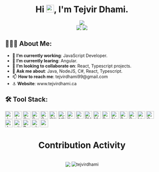 <html>
    <head />
    <body>
<div>
    <div align="center">
       <h1 align="center">Hi <img src="https://media.giphy.com/media/hvRJCLFzcasrR4ia7z/giphy.gif" width="25px">, I'm Tejvir Dhami.</h1>
    </div>
    <div align="center">
        <img src="https://readme-typing-svg.herokuapp.com?center=true&lines=Hi!+%F0%9F%91%8B++I'm+Tejvir;Software+Developer;JavaScript+Developer;Full-stack+Developer" />
    </div>
    <div align="center">
        <a href="https://www.linkedin.com/in/tejvir-dhami-20b6381a3/"><img
                src="https://img.shields.io/badge/Linkedin-0077b5?style=flat&logo=linkedin" /></a>
        <a href="https://twitter.com/DhamiTejvir">
            <img src="https://img.shields.io/twitter/follow/DhamiTejvir?label=Follow&style=social" />
        </a>
    </div>
    <div align="left">
        
## 🧑🏻‍💻 About Me:
        
<ul>
            <li>🔭 <b>I’m currently working</b>: JavaScript Developer.</li>
            <li>🌱 <b>I’m currently learing</b>: Angular.</li>
            <li>👯 <b>I’m looking to collaborate on</b>: React, Typescript projects.</li>
            <li>💬 <b>Ask me about</b>: Java, NodeJS, C#, React, Typescript.</li>
            <li>📫 <b>How to reach me</b>: tejvirdhami99@gmail.com</li>
            <li>⚓️ <b>Website</b>: www.tejvirdhami.ca
            </li>
</ul>

## 🛠️ Tool Stack:

<p>
<img alt="Javascript" src="https://img.shields.io/badge/JavaScript-323330?style=for-the-badge&logo=javascript&logoColor=F7DF1E"  height="25px"/>
<img alt="Java" src="https://img.shields.io/badge/Java-ED8B00?style=for-the-badge&logo=java&logoColor=white" height="25px"/>
<img alt="C++" src="https://img.shields.io/badge/C%2B%2B-00599C?style=for-the-badge&logo=c%2B%2B&logoColor=white" height="25px"/>
<img alt="Swift" src="https://img.shields.io/badge/Swift-FA7343?style=for-the-badge&logo=swift&logoColor=white" height="25px"/>
<img alt="C" src="https://img.shields.io/badge/C-00599C?style=for-the-badge&logo=c&logoColor=white" height="25px"/>
<img alt="C#" src="https://img.shields.io/badge/C%23-239120?style=for-the-badge&logo=c-sharp&logoColor=white" height="25px"/>
<img alt=".NET" src="https://img.shields.io/badge/.NET-5C2D91?style=for-the-badge&logo=.net&logoColor=white" height="25px"/>
<img alt="Xamarin" src="https://img.shields.io/badge/Xamarin-3498DB?style=for-the-badge&logo=xamarin&logoColor=white" height="25px"/>
<img alt="Go" src="https://img.shields.io/badge/Go-00ADD8?style=for-the-badge&logo=go&logoColor=white" height="25px"/>
<img alt="PHP" src="https://img.shields.io/badge/PHP-777BB4?style=for-the-badge&logo=php&logoColor=white" height="25px"/>
<img alt="MYSQL" src="https://img.shields.io/badge/MySQL-00000F?style=for-the-badge&logo=mysql&logoColor=white" height="25px"/>
<img alt="React" src="https://img.shields.io/badge/React-20232A?style=for-the-badge&logo=react&logoColor=61DAFB" height="25px"/>
<img alt="Nodejs" src="https://img.shields.io/badge/-Nodejs-43853d?style=flat-square&logo=Node.js&logoColor=white"  height="25px"/>
<img alt="Bootstrap" src="https://img.shields.io/badge/Bootstrap-563D7C?style=for-the-badge&logo=bootstrap&logoColor=white" height="25px"/>
<img alt="Python" src="https://img.shields.io/badge/Python-14354C?style=for-the-badge&logo=python&logoColor=white" height="25px"/>
<img alt="html5" src="https://img.shields.io/badge/HTML5-E34F26?style=for-the-badge&logo=html5&logoColor=white" height="25px"/>
<img alt="Css3" src="https://img.shields.io/badge/CSS3-1572B6?style=for-the-badge&logo=css3&logoColor=white" height="25px"/>
<img alt="Jquery" src="https://img.shields.io/badge/jquery-%230769AD.svg?style=for-the-badge&logo=jquery&logoColor=white" height="25px"/>
<img alt="git" src="https://img.shields.io/badge/-Git-F05032?style=flat-square&logo=git&logoColor=white" height="25px"/>
<img alt="Brave browser" src="https://img.shields.io/badge/-Brave_Browser-FB542B?style=flat-square&logo=brave&logoColor=white" height="25px"/>
 <img alt="github actions" src="https://img.shields.io/badge/-Github_Actions-2088FF?style=flat-square&logo=github-actions&logoColor=white" height="25px"/>
 <img alt="postman" src="https://img.shields.io/badge/-Postman-00C7B7?style=flat-square&logo=postman&logoColor=white" height="25px"/>
</p>
    </div>
    <div align="center">
        <h1>Contribution Activity</h1>
        <br>
  <img align="center" src="https://github-readme-stats.anuraghazra1.vercel.app/api?username=tejvirdhami&show_icons=true" />
  <img align="center" src="https://github-readme-streak-stats.herokuapp.com/?user=tejvirdhami&" alt="tejvirdhami" />
        <br>
        <br>
    </div>
</div>
    </body>
    </html>
